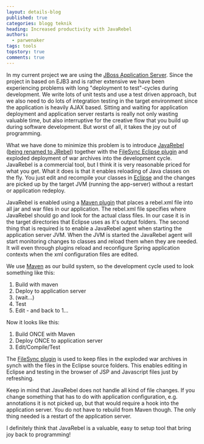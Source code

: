 ```yaml
---
layout: details-blog
published: true
categories: blogg teknik
heading: Increased productivity with JavaRebel
authors:
  - parwenaker
tags: tools
topstory: true
comments: true
---
```


In my current project we are using the [JBoss Application Server](http://www.jboss.org/). Since the project in based on EJB3 and is rather extensive we have been experiencing problems with long "deployment to test"-cycles during development. We write lots of unit tests and use a test driven approach, but we also need to do lots of integration testing in the target environment since the application is heavily AJAX based. Sitting and waiting for application deployment and application server restarts is really not only wasting valuable time, but also interruptive for the creative flow that you build up during software development. But worst of all, it takes the joy out of programming.

What we have done to minimize this problem is to introduce [JavaRebel](http://www.zeroturnaround.com/javarebel) ([being renamed to JRebel](http://www.zeroturnaround.com/blog/renaming-javarebel)) together with the [FileSync Eclipse plugin](http://andrei.gmxhome.de/filesync/index.html) and exploded deployment of war archives into the development cycle. JavaRebel is a commercial tool, but I think it is very reasonable priced for what you get. What it does is that it enables reloading of Java classes on the fly. You just edit and recompile your classes in [Eclipse](http://www.eclipse.org) and the changes are picked up by the target JVM (running the app-server) without a restart or application redeploy.

JavaRebel is enabled using a [Maven plugin](http://www.zeroturnaround.com/javarebel/configuration/maven) that places a rebel.xml file into all jar and war files in our application. The rebel.xml file specifies where JavaRebel should go and look for the actual class files. In our case it is in the target directories that Eclipse uses as it's output folders. The second thing that is required is to enable a JavaRebel agent when starting the application server JVM. When the JVM is started the JavaRebel agent will start monitoring changes to classes and reload them when they are needed. It will even through plugins reload and reconfigure Spring application contexts when the xml configuration files are edited.

We use [Maven](http://maven.apache.org) as our build system, so the development cycle used to look something like this:

1. Build with maven
2. Deploy to application server
3. (wait...)
4. Test
5. Edit - and back to 1...

Now it looks like this:

1. Build ONCE with Maven
2. Deploy ONCE to application server
3. Edit/Compile/Test

The [FileSync plugin](http://andrei.gmxhome.de/filesync/index.html) is used to keep files in the exploded war archives in synch with the files in the Eclipse source folders. This enables editing in Eclipse and testing in the browser of JSP and Javascript files just by refreshing.

Keep in mind that JavaRebel does not handle all kind of file changes. If you change something that has to do with application configuration, e.g. annotations it is not picked up, but that would require a hook into the application server. You do not have to rebuild from Maven though. The only thing needed is a restart of the application server.

I definitely think that JavaRebel is a valuable, easy to setup tool that bring joy back to programming!

